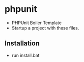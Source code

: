 # phpunit

  - PHPUnit Boiler Template
  - Startup a project with these files.


## Installation

  - run install.bat
